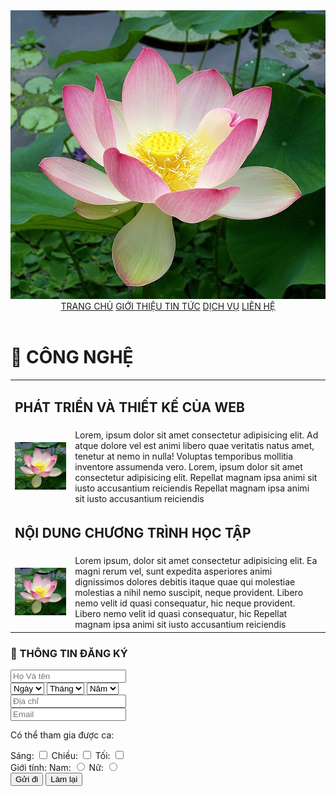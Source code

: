 <!DOCTYPE html>
<html lang="en">
  <head>
    <meta charset="UTF-8" />
    <meta name="viewport" content="width=device-width, initial-scale=1.0" />
    <title>Document</title>
<!--     <link rel="stylesheet" href="style.css" /> -->
    </head>
  <body>
    <header>
      <img src=".//Sacred_lotus_Nelumbo_nucifera.jpg" alt="" />
      <nav>
        <a href="">TRANG CHỦ</a>
        <a href="">GIỚI THIỆU </a>
        <a href="">TIN TỨC</a>
        <a href="">DỊCH VỤ</a>
        <a href="">LIÊN HỆ</a>
      </nav>
    </header>
    <div id="contarner">
      <div class="content">
        <h1>📀 CÔNG NGHỆ</h1>
        <table>
          <tr>
            <td colspan="2"><h2>PHÁT TRIỂN VÀ THIẾT KẾ CỦA WEB</h2></td>
          </tr>
          <tr>
            <td><img src="./Sacred_lotus_Nelumbo_nucifera.jpg" alt="" /></td>
            <td>
              Lorem, ipsum dolor sit amet consectetur adipisicing elit. Ad atque
              dolore vel est animi libero quae veritatis natus amet, tenetur at
              nemo in nulla! Voluptas temporibus mollitia inventore assumenda
              vero. Lorem, ipsum dolor sit amet consectetur adipisicing elit.
              Repellat magnam ipsa animi sit iusto accusantium reiciendis
              Repellat magnam ipsa animi sit iusto accusantium reiciendis
            </td>
          </tr>
          <tr>
            <td colspan="2"><h2>NỘI DUNG CHƯƠNG TRÌNH HỌC TẬP</h2></td>
          </tr>
          <tr>
            <td><img src="./Sacred_lotus_Nelumbo_nucifera.jpg" alt="" /></td>
            <td>
              Lorem ipsum, dolor sit amet consectetur adipisicing elit. Ea magni
              rerum vel, sunt expedita asperiores animi dignissimos dolores
              debitis itaque quae qui molestiae molestias a nihil nemo suscipit,
              neque provident. Libero nemo velit id quasi consequatur, hic neque
              provident. Libero nemo velit id quasi consequatur, hic Repellat
              magnam ipsa animi sit iusto accusantium reiciendis
            </td>
          </tr>
        </table>
      </div>
      <div class="form">
        <form action="#">
          <h3>📀 THÔNG TIN ĐĂNG KÝ</h3>
          <input type="text" placeholder="Họ Và tên" /><br />
          <select name="" id="">
            <option value="">Ngày</option>
          </select>
          <select name="" id="">
            <option value="">Tháng</option>
          </select>
          <select name="" id="">
            <option value="">Năm</option></select
          ><br />
          <input type="text" placeholder="Địa chỉ" /><br />
          <input type="text" placeholder="Email" /><br />
          <p>Có thể tham gia được ca:</p>
          Sáng: <input type="checkbox" name="" id="" /> Chiều:
          <input type="checkbox" name="" id="" /> Tối:
          <input type="checkbox" name="" id="" /><br />
          <label for="">Giới tính: </label>
          Nam: <input type="radio" name="" id="" /> Nữ:
          <input type="radio" name="" id="" />
          <br />
          <button type="submit">Gửi đi</button>
          <button type="submit">Làm lại</button>
        </form>
      </div>
    </div>
    <footer>
      <p></p>
    </footer>
  </body>
</html>
